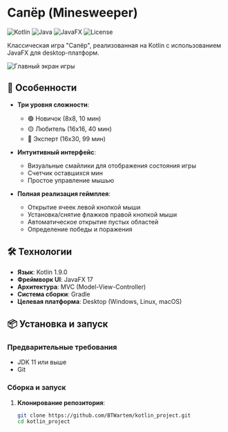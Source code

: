 # Сапёр (Minesweeper)

![Kotlin](https://img.shields.io/badge/Kotlin-1.9.0-blue.svg)
![Java](https://img.shields.io/badge/Java-11%2B-orange.svg)
![JavaFX](https://img.shields.io/badge/JavaFX-17-purple.svg)
![License](https://img.shields.io/badge/License-MIT-green.svg)

Классическая игра "Сапёр", реализованная на Kotlin с использованием JavaFX для desktop-платформ.

![Главный экран игры](screenshots/game_screenshot.png)

## 🚀 Особенности

- **Три уровня сложности**:
  - 🟢 Новичок (8x8, 10 мин)
  - 🟡 Любитель (16x16, 40 мин) 
  - 🔴 Эксперт (16x30, 99 мин)

- **Интуитивный интерфейс**:
  - Визуальные смайлики для отображения состояния игры
  - Счетчик оставшихся мин
  - Простое управление мышью

- **Полная реализация геймплея**:
  - Открытие ячеек левой кнопкой мыши
  - Установка/снятие флажков правой кнопкой мыши
  - Автоматическое открытие пустых областей
  - Определение победы и поражения

## 🛠 Технологии

- **Язык**: Kotlin 1.9.0
- **Фреймворк UI**: JavaFX 17
- **Архитектура**: MVC (Model-View-Controller)
- **Система сборки**: Gradle
- **Целевая платформа**: Desktop (Windows, Linux, macOS)

## 📦 Установка и запуск

### Предварительные требования

- JDK 11 или выше
- Git

### Сборка и запуск

1. **Клонирование репозитория**:
   ```bash
   git clone https://github.com/BTWartem/kotlin_project.git
   cd kotlin_project
